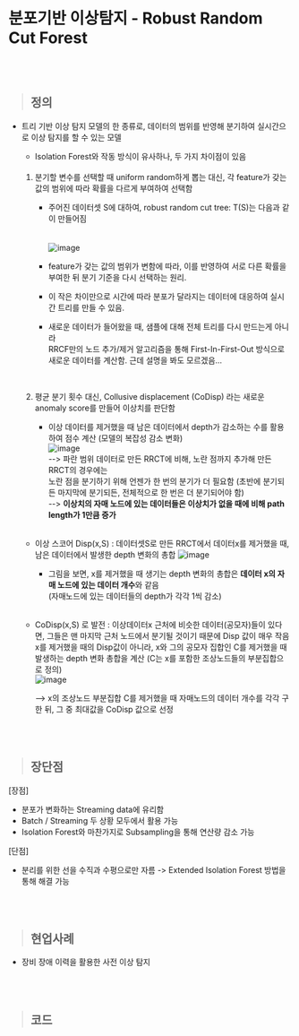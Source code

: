 # 분포기반 이상탐지 - Robust Random Cut Forest

</br>
</br>

> ## 정의
* 트리 기반 이상 탐지 모델의 한 종류로, 데이터의 범위를 반영해 분기하여 실시간으로 이상 탐지를 할 수 있는 모델

  * Isolation Forest와 작동 방식이 유사하나, 두 가지 차이점이 있음

  </br>

  1) 분기할 변수를 선택할 때 uniform random하게 뽑는 대신, 각 feature가 갖는 값의 범위에 따라 확률을 다르게 부여하여 선택함 </br>
      - 주어진 데이터셋 S에 대하여, robust random cut tree: T(S)는 다음과 같이 만들어짐 </br>
        </br>   
        ![image](https://user-images.githubusercontent.com/55543156/221072164-4dd65f44-84c4-4418-ab75-ab8c82fcace5.png)   
        
      - feature가 갖는 값의 범위가 변함에 따라, 이를 반영하여 서로 다른 확률을 부여한 뒤 분기 기준을 다시 선택하는 원리.
      - 이 작은 차이만으로 시간에 따라 분포가 달라지는 데이터에 대응하여 실시간 트리를 만들 수 있음.

      - 새로운 데이터가 들어왔을 때, 샘플에 대해 전체 트리를 다시 만드는게 아니라   
        RRCF만의 노드 추가/제거 알고리즘을 통해 First-In-First-Out 방식으로 새로운 데이터를 계산함. 근데 설명을 봐도 모르겠음... 

  </br>
  
  2) 평균 분기 횟수 대신, Collusive displacement (CoDisp) 라는 새로운 anomaly score를 만들어 이상치를 판단함 </br>
       - 이상 데이터를 제거했을 때 남은 데이터에서 depth가 감소하는 수를 활용하여 점수 계산 (모델의 복잡성 감소 변화)
         </br>
         ![image](https://user-images.githubusercontent.com/55543156/221073270-2616c059-d35f-4d57-a1cb-0cb781c23be8.png) </br>
         --> 파란 범위 데이터로 만든 RRCT에 비해, 노란 점까지 추가해 만든 RRCT의 경우에는   
             노란 점을 분기하기 위해 언젠가 한 번의 분기가 더 필요함 
             (초반에 분기되든 마지막에 분기되든, 전체적으로 한 번은 더 분기되어야 함)   
             --> **이상치의 자매 노드에 있는 데이터들은 이상치가 없을 때에 비해 path length가 1만큼 증가**
       
       </br> 
       
   - 이상 스코어 Disp(x,S) : 데이터셋S로 만든 RRCT에서 데이터x를 제거했을 때, 남은 데이터에서 발생한 depth 변화의 총합
     ![image](https://user-images.githubusercontent.com/55543156/221073972-5445db43-fa73-4277-8d18-416883f16e9c.png) </br>
     - 그림을 보면, x를 제거했을 때 생기는 depth 변화의 총합은 **데이터 x의 자매 노드에 있는 데이터 개수**와 같음   
       (자매노드에 있는 데이터들의 depth가 각각 1씩 감소)

      </br> 
      
   - CoDisp(x,S) 로 발전 : 이상데이터x 근처에 비슷한 데이터(공모자)들이 있다면, 그들은 맨 마지막 근처 노드에서 분기될 것이기 때문에 Disp 값이 매우 작음
                           x를 제거했을 때의 Disp값이 아니라, x와 그의 공모자 집합인 C를 제거했을 때 발생하는 depth 변화 총합을 계산
                           (C는 x를 포함한 조상노드들의 부분집합으로 정의)    
     ![image](https://user-images.githubusercontent.com/55543156/221074690-ac088e75-69f3-4807-846d-6c313d6a5efa.png) </br>

      --> x의 조상노드 부분집합 C를 제거했을 때 자매노드의 데이터 개수를 각각 구한 뒤, 그 중 최대값을 CoDisp 값으로 선정

</br>
</br>

> ## 장단점

[장점]
- 분포가 변화하는 Streaming data에 유리함
- Batch / Streaming 두 상황 모두에서 활용 가능
- Isolation Forest와 마찬가지로 Subsampling을 통해 연산량 감소 가능

[단점]
- 분리를 위한 선을 수직과 수평으로만 자름 -> Extended Isolation Forest 방법을 통해 해결 가능 

</br>
</br>

> ## 현업사례
- 장비 장애 이력을 활용한 사전 이상 탐지

</br>
</br>


> ## 코드




          
 

   
       

